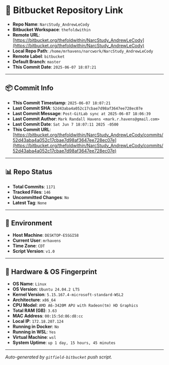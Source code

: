 # 🔗 Bitbucket Repository Link

- **Repo Name**: `NarcStudy_AndrewLeCody`
- **Bitbucket Workspace**: `thefoldwithin`
- **Remote URL**: [https://bitbucket.org/thefoldwithin/NarcStudy_AndrewLeCody](https://bitbucket.org/thefoldwithin/NarcStudy_AndrewLeCody)
- **Local Repo Path**: `/home/mrhavens/narcwork/NarcStudy_AndrewLeCody`
- **Remote Label**: `bitbucket`
- **Default Branch**: `master`
- **This Commit Date**: `2025-06-07 18:07:21`

---

## 📦 Commit Info

- **This Commit Timestamp**: `2025-06-07 18:07:21`
- **Last Commit SHA**: `52d43aba4a052c17cbae7d98af3647ee728ec07e`
- **Last Commit Message**: `Post-GitLab sync at 2025-06-07 18:06:39`
- **Last Commit Author**: `Mark Randall Havens <mark.r.havens@gmail.com>`
- **Last Commit Date**: `Sat Jun 7 18:07:11 2025 -0500`
- **This Commit URL**: [https://bitbucket.org/thefoldwithin/NarcStudy_AndrewLeCody/commits/52d43aba4a052c17cbae7d98af3647ee728ec07e](https://bitbucket.org/thefoldwithin/NarcStudy_AndrewLeCody/commits/52d43aba4a052c17cbae7d98af3647ee728ec07e)

---

## 📊 Repo Status

- **Total Commits**: `1171`
- **Tracked Files**: `146`
- **Uncommitted Changes**: `No`
- **Latest Tag**: `None`

---

## 🧭 Environment

- **Host Machine**: `DESKTOP-E5SGI58`
- **Current User**: `mrhavens`
- **Time Zone**: `CDT`
- **Script Version**: `v1.0`

---

## 🧬 Hardware & OS Fingerprint

- **OS Name**: `Linux`
- **OS Version**: `Ubuntu 24.04.2 LTS`
- **Kernel Version**: `5.15.167.4-microsoft-standard-WSL2`
- **Architecture**: `x86_64`
- **CPU Model**: `AMD A6-3420M APU with Radeon(tm) HD Graphics`
- **Total RAM (GB)**: `3.63`
- **MAC Address**: `00:15:5d:86:d8:cc`
- **Local IP**: `172.18.207.124`
- **Running in Docker**: `No`
- **Running in WSL**: `Yes`
- **Virtual Machine**: `wsl`
- **System Uptime**: `up 1 day, 15 hours, 45 minutes`

---

_Auto-generated by `gitfield-bitbucket` push script._
